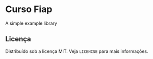 # Curso Fiap

A simple example library

## Licença

Distribuído sob a licença MIT. Veja `LICENCSE` para mais informações.
